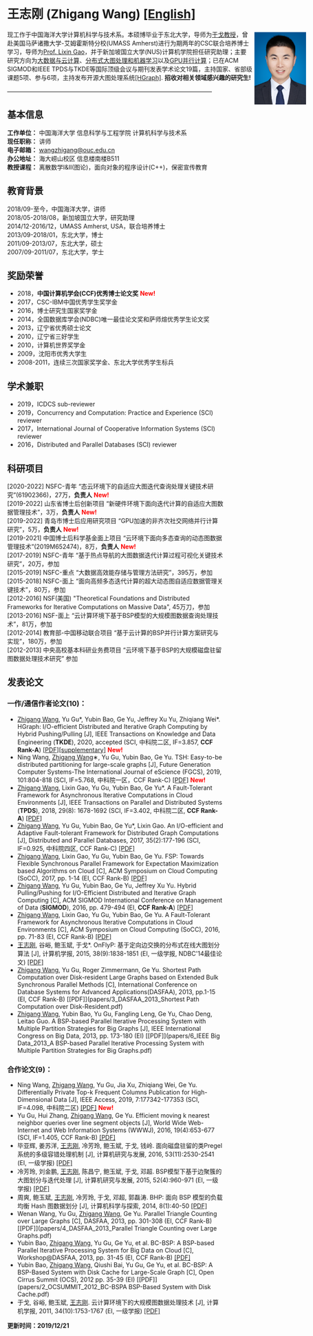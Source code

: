 # 王志刚 (Zhigang Wang)                 [[English]](https://wzgcs.github.io/english.html)     

<p style="width:700px;">
    <img src="/zhigang.jpg" align="right" width="120" hspace="5" vspace="5">
    现工作于中国海洋大学计算机科学与技术系。本硕博毕业于东北大学，导师为<a href="http://faculty.neu.edu.cn/yuge/">于戈教授</a>，曾赴美国马萨诸撒大学-艾姆霍斯特分校(UMASS Amherst)进行为期两年的CSC联合培养博士学习，导师为<a href="http://www-unix.ecs.umass.edu/~lgao/">Prof. Lixin Gao</a>，并于新加坡国立大学(NUS)计算机学院担任研究助理；主要研究方向为<u>大数据与云计算</u>、<u>分布式大图处理和机器学习</u>以及<u>GPU并行计算</u>；已在ACM SIGMOD和IEEE TPDS与TKDE等国际顶级会议与期刊发表学术论文19篇，主持国家、省部级课题5项、参与6项，主持发布开源大图处理系统<a href="https://github.com/HybridGraph/HGraph">[HGraph]</a>. <b>招收对相关领域感兴趣的研究生!</b>
</p>

——————————————————————————————————

## 基本信息
**工作单位：** 中国海洋大学 信息科学与工程学院 计算机科学与技术系   
**现任职称：** 讲师   
**电子邮箱：** wangzhigang@ouc.edu.cn   
**办公地址：** 海大崂山校区 信息楼南楼B511   
**教授课程：** 离散数学I&II(图论)，面向对象的程序设计(C++)，保密宣传教育   

## 教育背景
2018/09-至今，中国海洋大学，讲师   
2018/05-2018/08，新加坡国立大学，研究助理   
2014/12-2016/12，UMASS Amherst, USA，联合培养博士   
2013/09-2018/01，东北大学，博士   
2011/09-2013/07，东北大学，硕士   
2007/09-2011/07，东北大学，学士   

## 奖励荣誉
* 2018，**中国计算机学会(CCF)优秀博士论文奖** <span style="color:red;">**New!**</span>   
* 2017，CSC-IBM中国优秀学生奖学金   
* 2016，博士研究生国家奖学金   
* 2014，全国数据库学会(NDBC)唯一最佳论文奖和萨师煊优秀学生论文奖   
* 2013，辽宁省优秀硕士论文   
* 2010，辽宁省三好学生   
* 2010，计算机世界奖学金   
* 2009，沈阳市优秀大学生   
* 2008-2011，连续三次国家奖学金、东北大学优秀学生标兵   

## 学术兼职
* 2019，ICDCS sub-reviewer   
* 2019，Concurrency and Computation: Practice and Experience (SCI) reviewer   
* 2017，International Journal of Cooperative Information Systems (SCI) reviewer   
* 2016，Distributed and Parallel Databases (SCI) reviewer   

## 科研项目
[2020-2022] NSFC-青年 “态云环境下的自适应大图迭代查询处理关键技术研究”(61902366)，27万，**负责人** <span style="color:red;">**New!**</span>   
[2019-2022] 山东省博士后创新项目 “新硬件环境下面向迭代计算的自适应大图数据管理技术”，3万，**负责人** <span style="color:red;">**New!**</span>   
[2019-2022] 青岛市博士后应用研究项目 “GPU加速的非齐次社交网络并行计算研究”，5万，**负责人** <span style="color:red;">**New!**</span>   
[2019-2021]	中国博士后科学基金面上项目 “云环境下面向多态查询的动态图数据管理技术”(2019M652474)，8万，**负责人** <span style="color:red;">**New!**</span>   
[2017-2019]	NSFC-青年 “基于热点导航的大图数据迭代计算过程可视化关键技术研究”，20万，参加   
[2015-2019]	NSFC-重点 “大数据高效能存储与管理方法研究”，395万，参加   
[2015-2018]	NSFC-面上 “面向高频多态迭代计算的超大动态图自适应数据管理关键技术”，80万，参加   
[2012-2016]	NSF(美国) "Theoretical Foundations and Distributed Frameworks for Iterative Computations on Massive Data", 45万刀，参加   
[2013-2016]	NSF-面上 “云计算环境下基于BSP模型的大规模图数据查询处理技术”，81万，参加   
[2012-2014]	教育部-中国移动联合项目 “基于云计算的BSP并行计算方案研究与实现”，180万，参加   
[2012-2013]	中央高校基本科研业务费项目 “云环境下基于BSP的大规模磁盘驻留图数据处理技术研究” 参加   

## 发表论文
### 一作/通信作者论文(10)：   
* <u>Zhigang Wang</u>, Yu Gu*, Yubin Bao, Ge Yu, Jeffrey Xu Yu, Zhiqiang Wei*. HGraph: I/O-efficient Distributed and Iterative Graph Computing by Hybrid Pushing/Pulling [J], IEEE Transactions on Knowledge and Data Engineering (**TKDE**), 2020, accepted (SCI, 中科院二区, IF=3.857, **CCF Rank-A**) [[PDF]](papers/19_tkde_hgraph_preprint.pdf)[[supplementary]](papers/19_tkde_hgraph_supp.pdf) <span style="color:red;">**New!**</span>    
* Ning Wang, <u>Zhigang Wang</u>∗, Yu Gu, Yubin Bao, Ge Yu. TSH: Easy-to-be distributed partitioning for large-scale graphs [J], Future Generation Computer Systems-The International Journal of eScience (FGCS), 2019, 101:804-818 (SCI, IF=5.768, 中科院一区，CCF Rank-C) [[PDF]](papers/17_FGCS_2019_tsh_partitioning.pdf) <span style="color:red;">**New!**</span>   
* <u>Zhigang Wang</u>, Lixin Gao, Yu Gu, Yubin Bao, Ge Yu*. A Fault-Tolerant Framework for Asynchronous Iterative Computations in Cloud Environments [J], IEEE Transactions on Parallel and Distributed Systems (**TPDS**), 2018, 29(8): 1678-1692 (SCI, IF=3.402, 中科院二区, **CCF Rank-A**) [[PDF]](papers/16_TPDS_2018_fc_asyn.pdf)   
* <u>Zhigang Wang</u>, Yu Gu, Yubin Bao, Ge Yu*, Lixin Gao. An I/O-efficient and Adaptive Fault-tolerant Framework for Distributed Graph Computations [J], Distributed and Parallel Databases, 2017, 35(2):177-196 (SCI, IF=0.925, 中科院四区, CCF Rank-C) [[PDF]](papers/14_DPD_2017_弹性容错.pdf)   
* <u>Zhigang Wang</u>, Lixin Gao, Yu Gu, Yubin Bao, Ge Yu. FSP: Towards Flexible Synchronous Parallel Framework for Expectation Maximization based Algorithms on Cloud [C], ACM Symposium on Cloud Computing (SoCC), 2017, pp. 1-14 (EI, CCF Rank-B) [[PDF]](papers/15_SoCC_2017_fsp.pdf)   
* <u>Zhigang Wang</u>, Yu Gu, Yubin Bao, Ge Yu, Jeffrey Xu Yu. Hybrid Pulling/Pushing for I/O-Efficient Distributed and Iterative Graph Computing [C], ACM SIGMOD International Conference on Management of Data (**SIGMOD**), 2016, pp. 479-494 (EI, **CCF Rank-A**) [[PDF]](papers/11_SIGMOD_2016_hybrid.pdf)   
* <u>Zhigang Wang</u>, Lixin Gao, Yu Gu, Yubin Bao, Ge Yu. A Fault-Tolerant Framework for Asynchronous Iterative Computations in Cloud Environments [C], ACM Symposium on Cloud Computing (SoCC), 2016, pp. 71-83 (EI, CCF Rank-B) [[PDF]](papers/12_SoCC_2016_fc_asyn.pdf)   
* <u>王志刚</u>, 谷峪, 鲍玉斌, 于戈*. OnFlyP: 基于定向边交换的分布式在线大图划分算法 [J], 计算机学报, 2015, 38(9):1838-1851 (EI, 一级学报, NDBC'14最佳论文) [[PDF]](papers/10_计算机学报_2015_在线大图划分.pdf)   
* <u>Zhigang Wang</u>, Yu Gu, Roger Zimmermann, Ge Yu. Shortest Path Computation over Disk-resident Large Graphs based on Extended Bulk Synchronous Parallel Methods [C], International Conference on Database Systems for Advanced Applications(DASFAA), 2013, pp.1-15 (EI, CCF Rank-B) [[PDF]](papers/3_DASFAA_2013_Shortest Path Computation over Disk-Resident.pdf)   
* <u>Zhigang Wang</u>, Yubin Bao, Yu Gu, Fangling Leng, Ge Yu, Chao Deng, Leitao Guo. A BSP-based Parallel Iterative Processing System with Multiple Partition Strategies for Big Graphs [J], IEEE International Congress on Big Data, 2013, pp. 173-180 (EI) [[PDF]](papers/6_IEEE Big Data_2013_A BSP-based Parallel Iterative Processing System with Multiple Partition Strategies for Big Graphs.pdf)   

### 合作论文(9)：  
* Ning Wang, <u>Zhigang Wang</u>, Yu Gu, Jia Xu, Zhiqiang Wei, Ge Yu. Differentially Private Top-k Frequent Columns Publication for High-Dimensional Data [J], IEEE Access, 2019, 7:177342-177353 (SCI, IF=4.098, 中科院二区) [[PDF]](papers/18_ACCESS_2019_dp.pdf) <span style="color:red;">**New!**</span>   
* Yu Gu, Hui Zhang, <u>Zhigang Wang</u>, Ge Yu. Efficient moving k nearest neighbor queries over line segment objects [J], World Wide Web-Internet and Web Information Systems (WWWJ), 2016, 19(4):653-677 (SCI, IF=1.405, CCF Rank-B) [[PDF]](papers/9_WWWJ_2015_kneighbors.pdf)   
* 毕亚辉, 姜苏洋, <u>王志刚</u>, 冷芳玲, 鲍玉斌, 于戈, 钱岭. 面向磁盘驻留的类Pregel系统的多级容错处理机制 [J], 计算机研究与发展, 2016, 53(11):2530-2541 (EI, 一级学报) [[PDF]](papers/13_计算机研究与发展_2016_多级容错.pdf)   
* 冷芳玲, 刘金鹏, <u>王志刚</u>, 陈昌宁, 鲍玉斌, 于戈, 邓超. BSP模型下基于边聚簇的大图划分与迭代处理 [J], 计算机研究与发展, 2015, 52(4):960-971 (EI, 一级学报) [[PDF]](papers/8_计算机研究与发展_2015_图划分_边聚簇.pdf)   
* 周爽, 鲍玉斌, <u>王志刚</u>, 冷芳玲, 于戈, 邓超, 郭磊涛. BHP: 面向 BSP 模型的负载均衡 Hash 图数据划分 [J], 计算机科学与探索, 2014, 8(1):40-50 [[PDF]](papers/7_计算机科学与探索_2014_图划分_BHP.pdf)   
* Wenan Wang, Yu Gu, <u>Zhigang Wang</u>, Ge Yu. Parallel Triangle Counting over Large Graphs [C], DASFAA, 2013, pp. 301-308 (EI, CCF Rank-B) [[PDF]](papers/4_DASFAA_2013_Parallel Triangle Counting over Large Graphs.pdf)   
* Yubin Bao, <u>Zhigang Wang</u>, Yu Gu, Ge Yu, et al. BC-BSP: A BSP-based Parallel Iterative Processing System for Big Data on Cloud [C], Workshop@DASFAA, 2013, pp. 31-45 (EI, CCF Rank-B) [[PDF]](papers/5_DASFAA_BDMA_2013_BC-BSP.pdf)   
* Yubin Bao, <u>Zhigang Wang</u>, Qiushi Bai, Yu Gu, Ge Yu, et al. BC-BSP: A BSP-Based System with Disk Cache for Large-Scale Graph [C], Open Cirrus Summit (OCS), 2012 pp. 35-39 (EI) [[PDF]](papers/2_OCSUMMIT_2012_BC-BSPA BSP-Based System with Disk Cache.pdf)   
* 于戈, 谷峪, 鲍玉斌, <u>王志刚</u>. 云计算环境下的大规模图数据处理技术 [J], 计算机学报, 2011, 34(10):1753-1767 (EI, 一级学报) [[PDF]](papers/1_计算机学报_2011_云计算环境下的大规模图数据处理技术.pdf)   


**更新时间：2019/12/21**   
